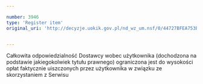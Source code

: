 ```yaml
---

number: 3946
type: 'Register item'
original_uri: 'http://decyzje.uokik.gov.pl/nd_wz_um.nsf/0/44727BFEA753B032C1257AB1002DF1CD?OpenDocument'


---
```


Całkowita odpowiedzialność Dostawcy wobec użytkownika (dochodzona na podstawie jakiegokolwiek tytułu prawnego) ograniczona jest do wysokości opłat faktycznie uiszczonych przez użytkownika w związku ze skorzystaniem z Serwisu
